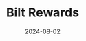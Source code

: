 ---  
layout: startup_page  
title: "Bilt Rewards"  
id: "biltrewards.com"  
permalink: "/biltrewardsbiltrewards.com08022024/"  
website: "https://www.biltrewards.com"  
funding_round: "Growth Round"  
funding_amount: "$150M"  
investors: "Teachers’ Venture Growth (TVG), Vanderbilt University Endowment, University of Illinois Foundation"  
about: "Bilt Rewards is the nation's largest loyalty program for the home and neighborhood, offering rewards on rent and daily neighborhood spend. It connects residents, property owners, and local businesses, creating an ecosystem that benefits all parties involved through a points-based system for rent payments and local spending."  
markets: "Fintech, Loyalty Programs, Real Estate, Rental Property"  
hq: "New York, New York, United States"  
founded_year: "2021"  
linkedin: "https://www.linkedin.com/company/biltrewards"  
twitter: "https://twitter.com/BiltRewards"  
instagram: ""  
facebook: "https://www.facebook.com/biltrewards"  
crunchbase: "https://www.crunchbase.com/organization/bilt-technologies"  
pitchbook: ""  

date_display: "02-Aug-2024"  
date: "2024-08-02"

# SEO Optimization  
meta_title: "Bilt Rewards - Growth Round Funding ($150M)"  
meta_description: "Bilt Rewards, Bilt Rewards is the nation's largest loyalty program for the home and neighborhood, offering rewards on rent and daily neighborhood spend. It connects..."  
meta_keywords: "Bilt Rewards, Fintech, Loyalty Programs, Real Estate, Rental Property, Growth Round funding"  
canonical_url: "https://startup.projectstartups.com/biltrewardsbiltrewards.com08022024/"  
---